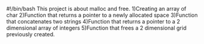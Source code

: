 #!/bin/bash
This project is about malloc and free.
1)Creating an array of char
2)Function that returns a pointer to a newly allocated space
3)Function that concatenates two strings
4)Function that returns a pointer to a 2 dimensional array of integers
5)Function that frees a 2 dimensional grid previously created.
